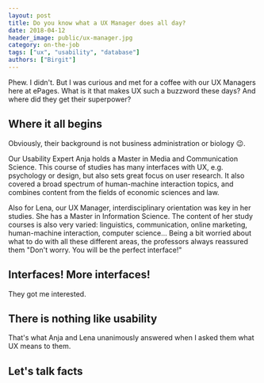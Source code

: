 ```yaml
---
layout: post
title: Do you know what a UX Manager does all day?
date: 2018-04-12
header_image: public/ux-manager.jpg
category: on-the-job
tags: ["ux", "usability", "database"]
authors: ["Birgit"]
---
```


Phew.
I didn't.
But I was curious and met for a coffee with our UX Managers here at ePages.
What is it that makes UX such a buzzword these days?
And where did they get their superpower?

## Where it all begins

Obviously, their background is not business administration or biology 😉.

Our Usability Expert Anja holds a Master in Media and Communication Science.
This course of studies has many interfaces with UX, e.g. psychology or design, but also sets great focus on user research.
It also covered a broad spectrum of human-machine interaction topics, and combines content from the fields of economic sciences and law.

Also for Lena, our UX Manager, interdisciplinary orientation was key in her studies.
She has a Master in Information Science.
The content of her study courses is also very varied: linguistics, communication, online marketing, human-machine interaction, computer science...
Being a bit worried about what to do with all these different areas, the professors always reassured them "Don't worry. You will be the perfect interface!"

## Interfaces! More interfaces!

They got me interested.



## There is nothing like usability


That's what Anja and Lena unanimously answered when I asked them what UX means to them.


## Let's talk facts

